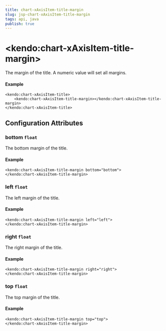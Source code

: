 ```yaml
---
title: chart-xAxisItem-title-margin
slug: jsp-chart-xAxisItem-title-margin
tags: api, java
publish: true
---
```


# \<kendo:chart-xAxisItem-title-margin\>

The margin of the title. A numeric value will set all margins.

#### Example
    <kendo:chart-xAxisItem-title>
        <kendo:chart-xAxisItem-title-margin></kendo:chart-xAxisItem-title-margin>
    </kendo:chart-xAxisItem-title>

## Configuration Attributes

### bottom `float`

The bottom margin of the title.

#### Example
    <kendo:chart-xAxisItem-title-margin bottom="bottom">
    </kendo:chart-xAxisItem-title-margin>

### left `float`

The left margin of the title.

#### Example
    <kendo:chart-xAxisItem-title-margin left="left">
    </kendo:chart-xAxisItem-title-margin>

### right `float`

The right margin of the title.

#### Example
    <kendo:chart-xAxisItem-title-margin right="right">
    </kendo:chart-xAxisItem-title-margin>

### top `float`

The top margin of the title.

#### Example
    <kendo:chart-xAxisItem-title-margin top="top">
    </kendo:chart-xAxisItem-title-margin>

